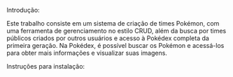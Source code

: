 Introdução:

Este trabalho consiste em um sistema de criação de times Pokémon, com uma ferramenta de gerenciamento no estilo CRUD, além da busca por times públicos criados por outros usuários e acesso à Pokédex completa da primeira geração. Na Pokédex, é possível buscar os Pokémon e acessá-los para obter mais informações e visualizar suas imagens.

Instruções para instalação:

